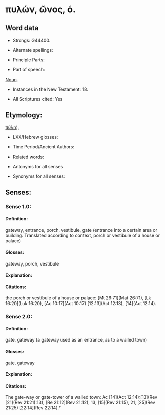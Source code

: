 # πυλών, ῶνος, ὁ.

<!-- Status: S2=NeedsReview -->
<!-- Lexica used for edits: BDAG, FFM, LN, A-S -->

## Word data

* Strongs: G44400.

* Alternate spellings:



* Principle Parts: 


* Part of speech: 

[Noun](http://ugg.readthedocs.io/en/latest/noun.html).

* Instances in the New Testament: 18.

* All Scriptures cited: Yes

## Etymology: 

[πύλη]()),

* LXX/Hebrew glosses: 


* Time Period/Ancient Authors: 


* Related words: 

* Antonyms for all senses

* Synonyms for all senses: 


## Senses:


### Sense  1.0: 

#### Definition: 

gateway, entrance, porch, vestibule, gate (entrance into a certain area or building.  Translated according to context, porch or vestibule of a house or palace)

#### Glosses: 

gateway, porch, vestibule

#### Explanation: 
 

#### Citations: 

the porch or vestibule of a house or palace: [Mt 26:71](Mat 26:71), [Lk 16:20](Luk 16:20), [Ac 10:17](Act 10:17) [12:13](Act 12:13), [14](Act 12:14).

### Sense  2.0: 

#### Definition: 

gate, gateway (a gateway used as an entrance, as to a walled town)

#### Glosses: 

gate, gateway

#### Explanation:
 

#### Citations: 

The gate-way or gate-tower of a walled town: Ac [14](Act 12:14):[13](Rev [21](Rev 21:21):13), [Re 21:12](Rev 21:12), 13, [15](Rev 21:15), 21, [25](Rev 21:25) [22:14](Rev 22:14).†